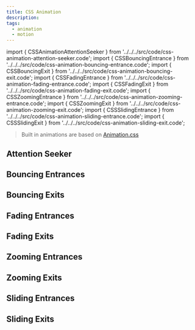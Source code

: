 ```yaml
---
title: CSS Animation
description:
tags:
  - animation
  - motion
---
```


<!-- CODE IMPORTS -->

<!-- prettier-ignore -->
import { CSSAnimationAttentionSeeker } from '../../../src/code/css-animation-attention-seeker.code';
import { CSSBouncingEntrance } from '../../../src/code/css-animation-bouncing-entrance.code';
import { CSSBouncingExit } from '../../../src/code/css-animation-bouncing-exit.code';
import { CSSFadingEntrance } from '../../../src/code/css-animation-fading-entrance.code';
import { CSSFadingExit } from '../../../src/code/css-animation-fading-exit.code';
import { CSSZoomingEntrance } from '../../../src/code/css-animation-zooming-entrance.code';
import { CSSZoomingExit } from '../../../src/code/css-animation-zooming-exit.code';
import { CSSSlidingEntrance } from '../../../src/code/css-animation-sliding-entrance.code';
import { CSSSlidingExit } from '../../../src/code/css-animation-sliding-exit.code';

<!-- END CODE IMPORTS -->

<DocHeader props={props}/>

> Built in animations are based on [Animation.css](https://animate.style/)

## Attention Seeker

<ThemeWrapper>
  <CSSAnimationAttentionSeeker />
</ThemeWrapper>

## Bouncing Entrances

<ThemeWrapper>
  <CSSBouncingEntrance />
</ThemeWrapper>

## Bouncing Exits

<ThemeWrapper>
  <CSSBouncingExit />
</ThemeWrapper>

## Fading Entrances

<ThemeWrapper>
  <CSSFadingEntrance />
</ThemeWrapper>

## Fading Exits

<ThemeWrapper>
  <CSSFadingExit />
</ThemeWrapper>

## Zooming Entrances

<ThemeWrapper>
  <CSSZoomingEntrance />
</ThemeWrapper>

## Zooming Exits

<ThemeWrapper>
  <CSSZoomingExit />
</ThemeWrapper>

## Sliding Entrances

<ThemeWrapper>
  <CSSSlidingEntrance />
</ThemeWrapper>

## Sliding Exits

<ThemeWrapper>
  <CSSSlidingExit />
</ThemeWrapper>
